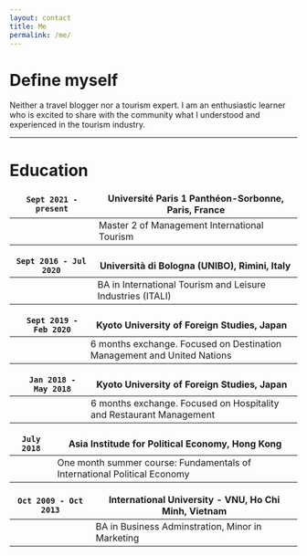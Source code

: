 ```yaml
---
layout: contact
title: Me
permalink: /me/
---
```


# Define myself

Neither a travel blogger nor a tourism expert. 
I am an enthusiastic learner who is excited to share with the community what I understood and experienced in the tourism industry.

---

# Education

<style>
td, th {
   border: none!important;
}
</style>

| `Sept 2021 - present` |   <strong> Université Paris 1 Panthéon-Sorbonne, Paris, France </strong> |
|--- | --- |
|  |    Master 2 of Management International Tourism |


| `Sept 2016 - Jul 2020` |   <strong> Università di Bologna (UNIBO), Rimini, Italy </strong> |
|--- | --- |
|  |    BA in International Tourism and Leisure Industries (ITALI) |

|    | `Sept 2019 - Feb 2020` |   <strong> Kyoto University of Foreign Studies, Japan </strong> |
|--- | --- | --- |
|  |  |    6 months exchange. Focused on Destination Management and United Nations |

|    | `Jan 2018 - May 2018` |   <strong> Kyoto University of Foreign Studies, Japan </strong> |
|--- | --- | --- |
|  |  |    6 months exchange. Focused on Hospitality and Restaurant Management |


| `July 2018` |   <strong> Asia Institude for Political Economy, Hong Kong </strong> |
|--- | --- |
|  |    One month summer course: Fundamentals of International Political Economy |


| `Oct 2009 - Oct 2013` |   <strong> International University - VNU, Ho Chi Minh, Vietnam </strong> |
|--- | --- |
|  |    BA in Business Adminstration, Minor in Marketing |

